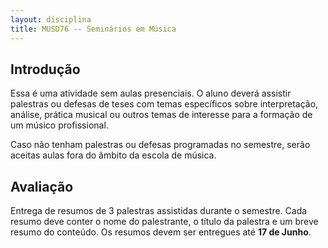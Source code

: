 ```yaml
---
layout: disciplina
title: MUSD76 -- Seminários em Música
---
```


## Introdução

Essa é uma atividade sem aulas presenciais. O aluno deverá assistir
palestras ou defesas de teses com temas específicos sobre
interpretação, análise, prática musical ou outros temas de interesse
para a formação de um músico profissional.

Caso não tenham palestras ou defesas programadas no semestre, serão
aceitas aulas fora do âmbito da escola de música.

## Avaliação

Entrega de resumos de 3 palestras assistidas durante o semestre. Cada
resumo deve conter o nome do palestrante, o título da palestra e um
breve resumo do conteúdo. Os resumos devem ser entregues até **17 de
Junho**.
